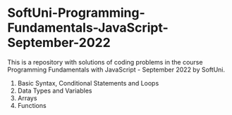 # SoftUni-Programming-Fundamentals-JavaScript-September-2022

This is a repository with solutions of coding problems in the course Programming Fundamentals with JavaScript - September 2022 by SoftUni.

1. Basic Syntax, Conditional Statements and Loops
2. Data Types and Variables
3. Arrays
4. Functions
